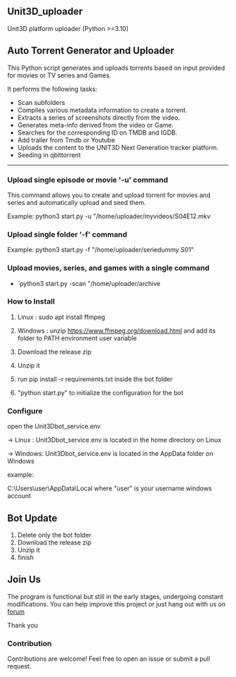 ## Unit3D_uploader
Unit3D platform uploader (Python >=3.10)

## Auto Torrent Generator and Uploader

This Python script generates and uploads torrents based on input provided for movies or TV series and Games.

It performs the following tasks:

- Scan subfolders
- Compiles various metadata information to create a torrent.
- Extracts a series of screenshots directly from the video.
- Generates meta-info derived from the video or Game.
- Searches for the corresponding ID on TMDB and IGDB.
- Add trailer from Tmdb or Youtube
- Uploads the content to the UNIT3D Next Generation tracker platform.
- Seeding in qbittorrent

___

### Upload single episode or movie '-u' command
This command allows you to create and upload torrent for movies and series
and automatically upload and seed them.

Example:
python3 start.py -u "/home/uploader/myvideos/S04E12.mkv

### Upload single folder '-f' command

Example:
python3 start.py -f "/home/uploader/seriedummy S01"

### Upload movies, series, and games with a single command

- `python3 start.py -scan "/home/uploader/archive


### How to Install 

1. Linux : sudo apt install ffmpeg
2. Windows : unzip https://www.ffmpeg.org/download.html and add its folder to
PATH environment user variable

3. Download the release zip
4. Unzip it
5. run pip install -r requirements.txt inside the bot folder
6. "python start.py" to initialize the configuration for the bot

### Configure
open the Unit3Dbot_service.env

-> Linux : Unit3Dbot_service.env is located in the home directory on Linux

-> Windows: Unit3Dbot_service.env is located in the AppData folder on Windows

example:

C:\Users\user\AppData\Local
where "user" is your username windows account

## Bot Update
1. Delete only the bot folder
2. Download the release zip
3. Unzip it
4. finish 

## Join Us

The program is functional but still in the early stages, undergoing constant modifications.
You can help improve this project or just hang out with us on
[forum](https://itatorrents.xyz/forums/topics/414?page=1#post-1497) 

Thank you

### Contribution

Contributions are welcome! Feel free to open an issue or submit a pull request.
